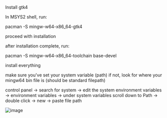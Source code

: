 Install gtk4

In MSYS2 shell, run:

pacman -S mingw-w64-x86_64-gtk4

proceed with installation

after installation complete, run:

pacman -S mingw-w64-x86_64-toolchain base-devel

install everything

make sure you've set your system variable (path)
if not, look for where your mingw64 bin file is (should be standard filepath)

control panel -> search for system -> edit the system environment variables -> environment variables 
-> under system variables scroll down to Path -> double click -> new -> paste file path

![image](https://user-images.githubusercontent.com/99416793/199211118-92062400-01c1-4587-8762-bb14d882c8bd.png)

 
